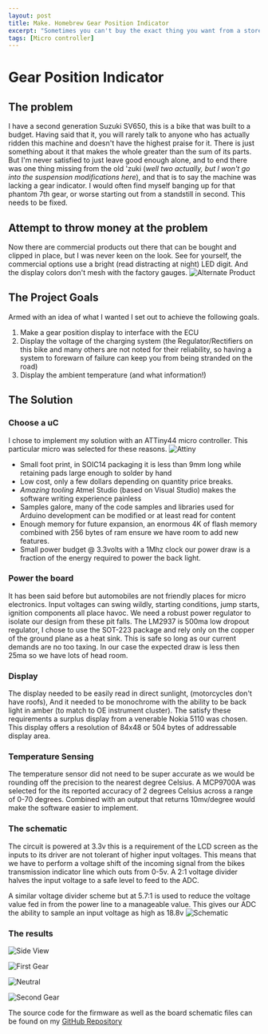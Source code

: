 ```yaml
---
layout: post
title: Make. Homebrew Gear Position Indicator
excerpt: "Sometimes you can't buy the exact thing you want from a store, those are great situations. Let me show you a hardware project where I designed the circuit and coded the firmware."
tags: [Micro controller]
---
```


# Gear Position Indicator

## The problem

I have a second generation Suzuki SV650, this is a bike that was built to a budget. Having said that it, you will rarely talk to anyone who has actually ridden this machine and doesn't have the highest praise for it. There is just something about it that makes the whole greater than the sum of its parts. But I'm never satisfied to just leave good enough alone, and to end there was one thing missing from the old 'zuki (*well two actually, but I won't go into the suspension modifications here*), and that is to say the machine was lacking a gear indicator. I would often find myself banging up for that phantom 7th gear, or worse starting out from a standstill in second. This needs to be fixed.

## Attempt to throw money at the problem

Now there are commercial products out there that can be bought and clipped in place, but I was never keen on the look. See for yourself, the commercial options use a bright (read distracting at night) LED digit. And the display colors don't mesh with the factory gauges.
![Alternate Product](/assets/images/2018/03/18/gipro%20sv.jpg)

## The Project Goals

Armed with an idea of what I wanted I set out to achieve the following goals.

1. Make a gear position display to interface with the ECU
1. Display the voltage of the charging system (the Regulator/Rectifiers on this bike and many others are not noted for their reliability, so having a system to forewarn of failure can keep you from being stranded on the road)
1. Display the ambient temperature (and what information!)

## The Solution

### Choose a uC

I chose to implement my solution with an ATTiny44 micro controller. This particular micro was selected for these reasons.
![Attiny](https://raw.githubusercontent.com/RaysceneNS/SV-650-GearPositionIndicator/master/img/ATtinyx4.png)

- Small foot print, in SOIC14 packaging it is less than 9mm long while retaining pads large enough to solder by hand
- Low cost, only a few dollars depending on quantity price breaks.
- *Amazing tooling* Atmel Studio (based on Visual Studio) makes the software writing experience painless
- Samples galore, many of the code samples and libraries used for Arduino development can be modified or at least read for content
- Enough memory for future expansion, an enormous 4K of flash memory combined with 256 bytes of ram ensure we have room to add new features.
- Small power budget @ 3.3volts with a 1Mhz clock our power draw is a fraction of the energy required to power the back light.

### Power the board

It has been said before but automobiles are not friendly places for micro electronics. Input voltages can swing wildly, starting conditions, jump starts, ignition components all place havoc. We need a robust power regulator to isolate our design from these pit falls. The LM2937 is 500ma low dropout regulator, I chose to use the SOT-223 package and rely only on the copper of the ground plane as a heat sink. This is safe so long as our current demands are no too taxing. In our case the expected draw is less then 25ma so we have lots of head room.

### Display

The display needed to be easily read in direct sunlight, (motorcycles don't have roofs), And it needed to be monochrome with the ability to be back light in amber (to match to OE instrument cluster). The satisfy these requirements a surplus display from a venerable Nokia 5110 was chosen. This display offers a resolution of 84x48 or 504 bytes of addressable display area.

### Temperature Sensing

The temperature sensor did not need to be super accurate as we would be rounding off the precision to the nearest degree Celsius. A MCP9700A was selected for the its reported accuracy of 2 degrees Celsius across a range of 0-70 degrees. Combined with an output that returns 10mv/degree would make the software easier to implement.

### The schematic

The circuit is powered at 3.3v this is a requirement of the LCD screen as the inputs to its driver are not tolerant of higher input voltages. This means that we have to perform a voltage shift of the incoming signal from the bikes transmission indicator line which outs from 0-5v. A 2:1 voltage divider halves the input voltage to a safe level to feed to the ADC.

A similar voltage divider scheme but at 5.7:1 is used to reduce the voltage value fed in from the power line to a manageable value. This gives our ADC the ability to sample  an input voltage as high as 18.8v
![Schematic](/assets/images/2018/03/18/schematic.png)

### The results

![Side View](/assets/images/2018/03/18/side.jpg)

![First Gear](/assets/images/2018/03/18/first.jpg)

![Neutral](/assets/images/2018/03/18/neutral.jpg)

![Second Gear](/assets/images/2018/03/18/second.jpg)

The source code for the firmware as well as the board schematic files can be found on my [GitHub Repository](https://github.com/RaysceneNS/SV-650-GearPositionIndicator)
